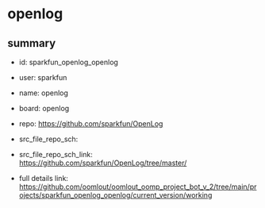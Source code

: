 # openlog
 
## summary 
* id: sparkfun_openlog_openlog
* user: sparkfun
* name: openlog
* board: openlog
* repo: https://github.com/sparkfun/OpenLog



* src_file_repo_sch: 
* src_file_repo_sch_link: https://github.com/sparkfun/OpenLog/tree/master/
* full details link: https://github.com/oomlout/oomlout_oomp_project_bot_v_2/tree/main/projects/sparkfun_openlog_openlog/current_version/working  







